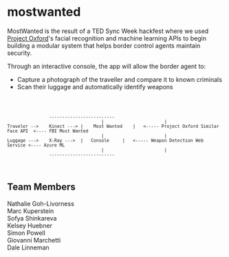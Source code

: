 # mostwanted
MostWanted is the result of a TED Sync Week hackfest where we used <a target="_blank" href="https://www.projectoxford.ai/">Project Oxford</a>'s facial recognition and machine learning APIs to begin building a modular system that helps border control agents maintain security. 
<p>
Through an interactive console, the app will allow the border agent to:
<ul>
<li>Capture a photograph of the traveller and compare it to known criminals
<li>Scan their luggage and automatically identify weapons
</ul>

<p>
<code>

					-------------------------
                                        |                       |	
	Traveler --> 	Kinect --->	|    Most Wanted	|	<----- Project Oxford Similar Face API	<---- FBI Most Wanted
                                        |                       |
	Luggage --->	X-Ray --->	|	Console		|	<----- Weapon Detection Web Service	<---- Azure ML
                                        |                       |					
					-------------------------
</code>

<h2>Team Members</h2>
Nathalie Goh-Livorness<br>
Marc Kuperstein<br>
Sofya Shinkareva<br>
Kelsey Huebner<br>
Simon Powell<br>
Giovanni Marchetti<br>
Dale Linneman<br>


